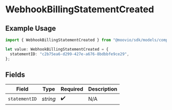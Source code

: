 # WebhookBillingStatementCreated

## Example Usage

```typescript
import { WebhookBillingStatementCreated } from "@moovio/sdk/models/components";

let value: WebhookBillingStatementCreated = {
  statementID: "c2b75ea6-d299-427e-a676-8bdbbfe9ce29",
};
```

## Fields

| Field              | Type               | Required           | Description        |
| ------------------ | ------------------ | ------------------ | ------------------ |
| `statementID`      | *string*           | :heavy_check_mark: | N/A                |